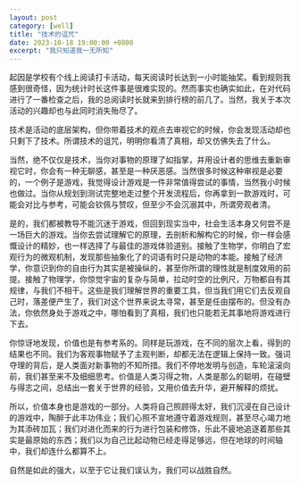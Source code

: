 ```yaml
---
layout: post
category: [well]
title: "技术的诅咒"
date: 2023-10-18 19:00:00 +0800
excerpt: "我只知道我一无所知"
---
```


起因是学校有个线上阅读打卡活动，每天阅读时长达到一小时能抽奖。看到规则我感到很奇怪，因为统计时长这件事是很难实现的。然而事实也确实如此，在对代码进行了一番检查之后，我的总阅读时长就来到排行榜的前几了。当然，我关于本次活动的兴趣却也与此同时消失殆尽了。

技术是活动的底层架构，但你带着技术的观点去审视它的时候，你会发现活动却也只剩下了技术。所谓技术的诅咒，明明你看清了真相，却又仿佛失去了什么。

当然，绝不仅仅是技术，当你对事物的原理了如指掌，并用设计者的思维去重新审视它时，你会有一种无聊感，甚至是一种厌恶感。当然很多时候这种审视是必要的，一个例子是游戏，我觉得设计游戏是一件非常值得尝试的事情，当然我小时候也做过。当你从规划到测试完整地走过整个开发流程后，你再拿到一款游戏时，可能会对比与参考，可能会钦佩与赞叹，但至少不会沉溺其中，所谓旁观者清。

是的，我们都被教导不能沉迷于游戏，但回到现实当中，社会生活本身又何尝不是一场巨大的游戏。当你去尝试理解它的原理，去剖析和解构它的时候，你一样会感慨设计的精妙，也一样选择了与最佳的游戏体验道别。接触了生物学，你明白了宏观行为的微观机制，发现那些抽象化了的词语有时只是动物的本能。接触了经济学，你意识到你的自由行为其实是被操纵的，甚至你所谓的理性就是制度效用的前提。接触了物理学，你惊觉宇宙的复杂与简单，拉动时空的比例尺，万物都自有其规律，与我们不相干。这些是我们理解世界的重要工具，但当我们用它们去反观自己时，落差便产生了，我们对这个世界来说太寻常，甚至是任由摆布的。但没有办法，你依然身处于游戏之中，哪怕看到了真相，我们也只能若无其事地将游戏进行下去。

你惊讶地发现，价值也是有参考系的。同样是玩游戏，在不同的层次上看，得到的结果也不同。我们为客观事物赋予了主观判断，却都无法在逻辑上保持一致。强词夺理的背后，是人类面对新事物的不知所措。我们不停地发明与创造，车轮滚滚向前，我们甚至来不及细细思考。价值是人类习得之物，人类是那么的聪明，在碰壁与得志之间，总结出一套关于世界的经验，又用价值去升华，避开解释的烦扰。

所以，价值本身也是游戏的一部分。人类将自己照顾得太好，我们沉浸在自己设计的游戏中，陶醉于此丰功伟业；我们心照不宣地遵守着游戏规则，甚至尽心竭力地为其添砖加瓦；我们对进化而来的行为进行包装和修饰，乐此不疲地追逐着那些其实是最原始的东西；我们以为自己比起动物已经走得足够远，但在地球的时间轴中，我们却连什么都算不上。

自然是如此的强大，以至于它让我们误认为，我们可以战胜自然。
